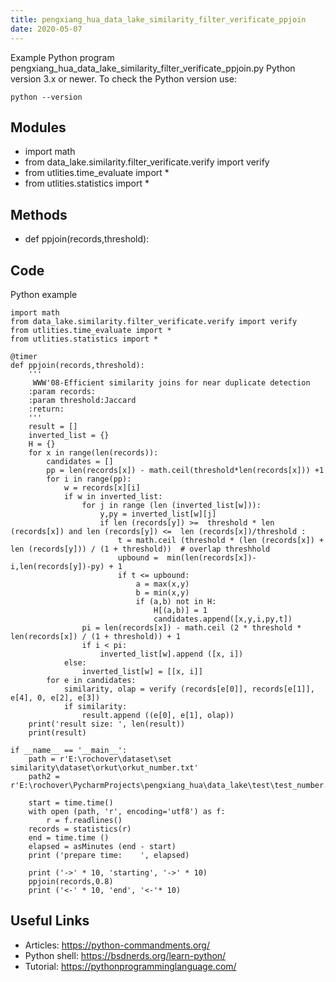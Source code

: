 ```yaml
---
title: pengxiang_hua_data_lake_similarity_filter_verificate_ppjoin
date: 2020-05-07
---
```

Example Python program pengxiang_hua_data_lake_similarity_filter_verificate_ppjoin.py
Python version 3.x or newer.
To check the Python version use:

    python --version

## Modules

* import math
* from data_lake.similarity.filter_verificate.verify import verify
* from utlities.time_evaluate import *
* from utlities.statistics import *

## Methods

* def ppjoin(records,threshold):

## Code

Python example

    import math
    from data_lake.similarity.filter_verificate.verify import verify
    from utlities.time_evaluate import *
    from utlities.statistics import *
    
    @timer
    def ppjoin(records,threshold):
        '''
         WWW'08-Efficient similarity joins for near duplicate detection
        :param records:
        :param threshold:Jaccard
        :return:
        '''
        result = []
        inverted_list = {}
        H = {}
        for x in range(len(records)):
            candidates = []
            pp = len(records[x]) - math.ceil(threshold*len(records[x])) +1
            for i in range(pp):
                w = records[x][i]
                if w in inverted_list:
                    for j in range (len (inverted_list[w])):
                        y,py = inverted_list[w][j]
                        if len (records[y]) >=  threshold * len (records[x]) and len (records[y]) <=  len (records[x])/threshold :
                            t = math.ceil (threshold * (len (records[x]) + len (records[y])) / (1 + threshold))  # overlap threshhold
                            upbound =  min(len(records[x])-i,len(records[y])-py) + 1
                            if t <= upbound:
                                a = max(x,y)
                                b = min(x,y)
                                if (a,b) not in H:
                                    H[(a,b)] = 1
                                    candidates.append([x,y,i,py,t])
                    pi = len(records[x]) - math.ceil (2 * threshold * len(records[x]) / (1 + threshold)) + 1
                    if i < pi:
                        inverted_list[w].append ([x, i])
                else:
                    inverted_list[w] = [[x, i]]
            for e in candidates:
                similarity, olap = verify (records[e[0]], records[e[1]], e[4], 0, e[2], e[3])
                if similarity:
                    result.append ((e[0], e[1], olap))
        print('result size: ', len(result))
        print(result)
    
    if __name__ == '__main__':
        path = r'E:\rochover\dataset\set similarity\dataset\orkut\orkut_number.txt'
        path2 = r'E:\rochover\PycharmProjects\pengxiang_hua\data_lake\test\test_number.txt'
    
        start = time.time()
        with open (path, 'r', encoding='utf8') as f:
            r = f.readlines()
        records = statistics(r)
        end = time.time ()
        elapsed = asMinutes (end - start)
        print ('prepare time:    ', elapsed)
    
        print ('->' * 10, 'starting', '->' * 10)
        ppjoin(records,0.8)
        print ('<-' * 10, 'end', '<-'* 10)
    

## Useful Links

- Articles: https://python-commandments.org/
- Python shell: https://bsdnerds.org/learn-python/
- Tutorial: https://pythonprogramminglanguage.com/
